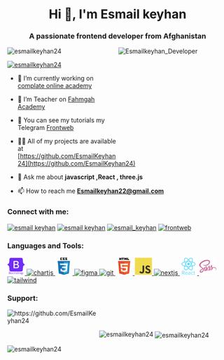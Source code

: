 <h1 align="center">Hi 👋, I'm Esmail keyhan</h1>
<h3 align="center">A passionate frontend developer from Afghanistan</h3>
<img src="https://i.pinimg.com/originals/e8/f4/53/e8f453469a3ec97ecd354df465d73913.gif" width="250px" height="250px" alt="Esmailkeyhan_Developer" align="right">
<p align="left"> <img src="https://komarev.com/ghpvc/?username=esmailkeyhan24&label=Profile%20views&color=0e75b6&style=flat" alt="esmailkeyhan24" /> </p>

<p align="left"> <a href="https://github.com/ryo-ma/github-profile-trophy"><img src="https://github-profile-trophy.vercel.app/?username=esmailkeyhan24" alt="esmailkeyhan24" /></a> </p>

- 🔭 I’m currently working on [complate online academy](https://www.Frontweb.com)

- 👯 I’m Teacher on [Fahmgah Academy](https://www.facebook.com/fahmgahacademy.edu/)

- 🤝 You can see my tutorials my Telegram [Frontweb](https://t.me/ITECH_Servuces)

- 👨‍💻 All of my projects are available at [https://github.com/EsmailKeyhan24](https://github.com/EsmailKeyhan24)

- 💬 Ask me about **javascript ,React , three.js**

- 📫 How to reach me **Esmailkeyhan22@gmail.com**

<h3 align="left">Connect with me:</h3>
<p align="left">
<a href="https://linkedin.com/in/esmail keyhan" target="blank"><img align="center" src="https://raw.githubusercontent.com/rahuldkjain/github-profile-readme-generator/master/src/images/icons/Social/linked-in-alt.svg" alt="esmail keyhan" height="30" width="40" /></a>
<a href="https://fb.com/esmail keyhan" target="blank"><img align="center" src="https://raw.githubusercontent.com/rahuldkjain/github-profile-readme-generator/master/src/images/icons/Social/facebook.svg" alt="esmail keyhan" height="30" width="40" /></a>
<a href="https://instagram.com/esmail_keyhan" target="blank"><img align="center" src="https://raw.githubusercontent.com/rahuldkjain/github-profile-readme-generator/master/src/images/icons/Social/instagram.svg" alt="esmail_keyhan" height="30" width="40" /></a>
<a href="https://www.youtube.com/c/frontweb" target="blank"><img align="center" src="https://raw.githubusercontent.com/rahuldkjain/github-profile-readme-generator/master/src/images/icons/Social/youtube.svg" alt="frontweb" height="30" width="40" /></a>
</p>

<h3 align="left">Languages and Tools:</h3>
<p align="left"> <a href="https://getbootstrap.com" target="_blank" rel="noreferrer"> <img src="https://raw.githubusercontent.com/devicons/devicon/master/icons/bootstrap/bootstrap-plain-wordmark.svg" alt="bootstrap" width="40" height="40"/> </a> <a href="https://www.chartjs.org" target="_blank" rel="noreferrer"> <img src="https://www.chartjs.org/media/logo-title.svg" alt="chartjs" width="40" height="40"/> </a> <a href="https://www.w3schools.com/css/" target="_blank" rel="noreferrer"> <img src="https://raw.githubusercontent.com/devicons/devicon/master/icons/css3/css3-original-wordmark.svg" alt="css3" width="40" height="40"/> </a> <a href="https://www.figma.com/" target="_blank" rel="noreferrer"> <img src="https://www.vectorlogo.zone/logos/figma/figma-icon.svg" alt="figma" width="40" height="40"/> </a> <a href="https://git-scm.com/" target="_blank" rel="noreferrer"> <img src="https://www.vectorlogo.zone/logos/git-scm/git-scm-icon.svg" alt="git" width="40" height="40"/> </a> <a href="https://www.w3.org/html/" target="_blank" rel="noreferrer"> <img src="https://raw.githubusercontent.com/devicons/devicon/master/icons/html5/html5-original-wordmark.svg" alt="html5" width="40" height="40"/> </a> <a href="https://developer.mozilla.org/en-US/docs/Web/JavaScript" target="_blank" rel="noreferrer"> <img src="https://raw.githubusercontent.com/devicons/devicon/master/icons/javascript/javascript-original.svg" alt="javascript" width="40" height="40"/> </a> <a href="https://nextjs.org/" target="_blank" rel="noreferrer"> <img src="https://cdn.worldvectorlogo.com/logos/nextjs-2.svg" alt="nextjs" width="40" height="40"/> </a> <a href="https://reactjs.org/" target="_blank" rel="noreferrer"> <img src="https://raw.githubusercontent.com/devicons/devicon/master/icons/react/react-original-wordmark.svg" alt="react" width="40" height="40"/> </a> <a href="https://sass-lang.com" target="_blank" rel="noreferrer"> <img src="https://raw.githubusercontent.com/devicons/devicon/master/icons/sass/sass-original.svg" alt="sass" width="40" height="40"/> </a> <a href="https://tailwindcss.com/" target="_blank" rel="noreferrer"> <img src="https://www.vectorlogo.zone/logos/tailwindcss/tailwindcss-icon.svg" alt="tailwind" width="40" height="40"/> </a> </p>

<h3 align="left">Support:</h3>
<p><a href="https://www.buymeacoffee.com/https://github.com/EsmailKeyhan24"> <img align="left" src="https://cdn.buymeacoffee.com/buttons/v2/default-yellow.png" height="50" width="210" alt="https://github.com/EsmailKeyhan24" /></a></p><br><br>

<p><img align="left" src="https://github-readme-stats.vercel.app/api/top-langs?username=esmailkeyhan24&show_icons=true&locale=en&layout=compact" alt="esmailkeyhan24" /></p>

<p>&nbsp;<img align="center" src="https://github-readme-stats.vercel.app/api?username=esmailkeyhan24&show_icons=true&locale=en" alt="esmailkeyhan24" /></p>

<p><img align="center" src="https://github-readme-streak-stats.herokuapp.com/?user=esmailkeyhan24&" alt="esmailkeyhan24" /></p>
